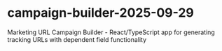 # campaign-builder-2025-09-29
Marketing URL Campaign Builder - React/TypeScript app for generating tracking URLs with dependent field functionality
